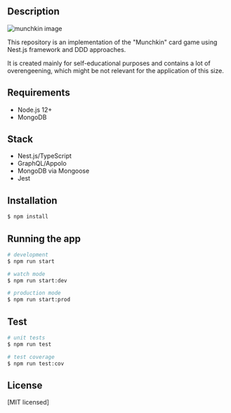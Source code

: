 ## Description

![munchkin image](<https://en.wikipedia.org/wiki/Munchkin_(card_game)#/media/File:Munchkin_game_cover.jpg>)

This repository is an implementation of the "Munchkin" card game using Nest.js framework and DDD approaches.

It is created mainly for self-educational purposes and contains a lot of overengeening, which might be not relevant for the application of this size.

## Requirements

- Node.js 12+
- MongoDB

## Stack

- Nest.js/TypeScript
- GraphQL/Appolo
- MongoDB via Mongoose
- Jest

## Installation

```bash
$ npm install
```

## Running the app

```bash
# development
$ npm run start

# watch mode
$ npm run start:dev

# production mode
$ npm run start:prod
```

## Test

```bash
# unit tests
$ npm run test

# test coverage
$ npm run test:cov
```

## License

[MIT licensed]
